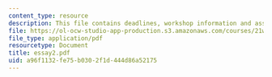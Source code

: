 ```yaml
---
content_type: resource
description: This file contains deadlines, workshop information and assignment instructions.
file: https://ol-ocw-studio-app-production.s3.amazonaws.com/courses/21w-731-1-writing-and-experience-exploring-self-in-society-spring-2004/a96f1132fe75b0302f1d444d86a52175_essay2.pdf
file_type: application/pdf
resourcetype: Document
title: essay2.pdf
uid: a96f1132-fe75-b030-2f1d-444d86a52175
---
```

